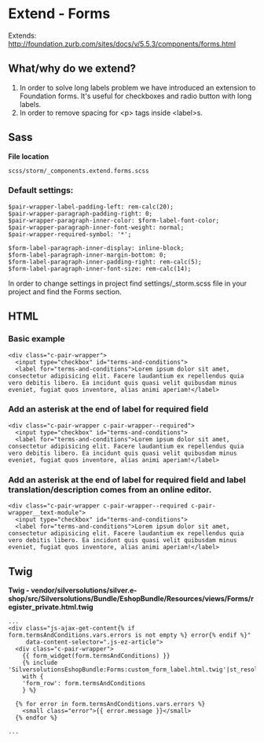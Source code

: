 #  Extend - Forms 

Extends: <http://foundation.zurb.com/sites/docs/v/5.5.3/components/forms.html>

## What/why do we extend?

1.  In order to solve long labels problem we have introduced an extension to Foundation forms. It's useful for checkboxes and radio button with long labels.
2.  In order to remove spacing for \<p\> tags inside \<label\>s.

## Sass

**File location**

``` 
scss/storm/_components.extend.forms.scss
```

### Default settings:

``` 
$pair-wrapper-label-padding-left: rem-calc(20);
$pair-wrapper-paragraph-padding-right: 0;
$pair-wrapper-paragraph-inner-color: $form-label-font-color;
$pair-wrapper-paragraph-inner-font-weight: normal;
$pair-wrapper-required-symbol: '*';

$form-label-paragraph-inner-display: inline-block;
$form-label-paragraph-inner-margin-bottom: 0;
$form-label-paragraph-inner-padding-right: rem-calc(5);
$form-label-paragraph-inner-font-size: rem-calc(14);
```

In order to change settings in project find settings/\_storm.scss file in your project and find the Forms section.

## HTML

### Basic example

``` 
<div class="c-pair-wrapper">
  <input type="checkbox" id="terms-and-conditions">
  <label for="terms-and-conditions">Lorem ipsum dolor sit amet, consectetur adipisicing elit. Facere laudantium ex repellendus quia vero debitis libero. Ea incidunt quis quasi velit quibusdam minus eveniet, fugiat quos inventore, alias animi aperiam!</label>

```

### Add an asterisk at the end of label for required field

``` 
<div class="c-pair-wrapper c-pair-wrapper--required">
  <input type="checkbox" id="terms-and-conditions">
  <label for="terms-and-conditions">Lorem ipsum dolor sit amet, consectetur adipisicing elit. Facere laudantium ex repellendus quia vero debitis libero. Ea incidunt quis quasi velit quibusdam minus eveniet, fugiat quos inventore, alias animi aperiam!</label>

```

### Add an asterisk at the end of label for required field and label translation/description comes from an online editor.

``` 
<div class="c-pair-wrapper c-pair-wrapper--required c-pair-wrapper__text-module">
  <input type="checkbox" id="terms-and-conditions">
  <label for="terms-and-conditions">Lorem ipsum dolor sit amet, consectetur adipisicing elit. Facere laudantium ex repellendus quia vero debitis libero. Ea incidunt quis quasi velit quibusdam minus eveniet, fugiat quos inventore, alias animi aperiam!</label>

```

## Twig

**Twig - vendor/silversolutions/silver.e-shop/src/Silversolutions/Bundle/EshopBundle/Resources/views/Forms/register\_private.html.twig**

``` 
...
<div class="js-ajax-get-content{% if form.termsAndConditions.vars.errors is not empty %} error{% endif %}"
     data-content-selector=".js-ez-article">
  <div class="c-pair-wrapper">
    {{ form_widget(form.termsAndConditions) }}
    {% include 'SilversolutionsEshopBundle:Forms:custom_form_label.html.twig'|st_resolve_template
    with {
    'form_row': form.termsAndConditions
    } %}
  
  {% for error in form.termsAndConditions.vars.errors %}
    <small class="error">{{ error.message }}</small>
  {% endfor %}

...
```
